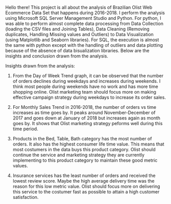 Hello there! This project is all about the analysis of Brazilian Olist Web Ecommerce Data Set that happens during 2016-2018. I perform the analysis using Microsoft SQL Server Management Studio and Python. For python, I was able to perform almost complete data processing from Data Collection (loading the CSV files and Joining Tables), Data Cleaning (Removing duplicates, Handling Missing values and Outliers) to Data Visualization (using Matplotlib and Seaborn libraries). For SQL, the execution is almost the same with python except with the handling of outliers and data plotting because of the absence of data bisualization libraries. Below are the insights and conclusion drawn from the analysis. 

Insights drawn from the analysis:

1. From the Day of Week Trend graph, it can be observed that the number of orders declines during weekdays and increases during 
weekends. I think most people during weekends have no work and has more time shopping online. Olist marketing team should focus more on
making effective campaign strategy during weekdays to increase its order sales. 

3. For Monthly Sales Trend in 2016-2018, the number of orders vs time  increases as time goes by. It peaks around
November-December of 2017 and goes down at January of 2018 but increases again as month goes by. It shows that 
Olist marketing strategy peforms well during this time period. 

4. Products in the Bed, Table, Bath category has the most number of orders. It also has the highest
consumer life time value. This means that most costumers in the data buys this product category. Olist should continue
the service and marketing strategy they are currently implementing to this product category to maintain these good metric values.

5. Insurance services has the least number of orders and received the lowest review score. Maybe the high average delivery time
was the reason for this low metric value. Olist should focus more on delivering this service to the costumer fast as possible to attain a 
high customer satisfaction. 
